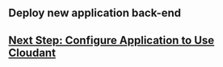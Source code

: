 ## Deploy new application back-end
## <a href="https://github.com/IBMDeveloperMEA/explore-operators/blob/master/ex5.md">Next Step: Configure Application to Use Cloudant</a>
